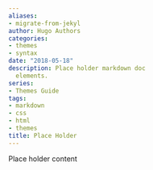 ```yaml
---
aliases:
- migrate-from-jekyl
author: Hugo Authors
categories:
- themes
- syntax
date: "2018-05-18"
description: Place holder markdown doc
  elements.
series:
- Themes Guide
tags:
- markdown
- css
- html
- themes
title: Place Holder
---
```


Place holder content

